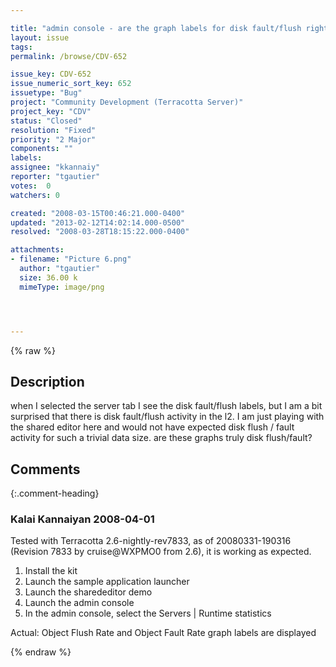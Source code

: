 ```yaml
---

title: "admin console - are the graph labels for disk fault/flush right?"
layout: issue
tags: 
permalink: /browse/CDV-652

issue_key: CDV-652
issue_numeric_sort_key: 652
issuetype: "Bug"
project: "Community Development (Terracotta Server)"
project_key: "CDV"
status: "Closed"
resolution: "Fixed"
priority: "2 Major"
components: ""
labels: 
assignee: "kkannaiy"
reporter: "tgautier"
votes:  0
watchers: 0

created: "2008-03-15T00:46:21.000-0400"
updated: "2013-02-12T14:02:14.000-0500"
resolved: "2008-03-28T18:15:22.000-0400"

attachments:
- filename: "Picture 6.png"
  author: "tgautier"
  size: 36.00 k
  mimeType: image/png




---
```


{% raw %}

## Description

<div markdown="1" class="description">

when I selected the server tab I see the disk fault/flush labels, but I am a bit surprised that there is disk fault/flush activity in the l2.  I am just playing with the shared editor here and would not have expected disk flush / fault activity for such a trivial data size.  are these graphs truly disk flush/fault?

</div>

## Comments


{:.comment-heading}
### **Kalai Kannaiyan** <span class="date">2008-04-01</span>

<div markdown="1" class="comment">

Tested with  Terracotta 2.6-nightly-rev7833, as of 20080331-190316 (Revision 7833 by cruise@WXPMO0 from 2.6), it is working as expected.

1. Install the kit
2. Launch the sample application launcher
3. Launch the sharededitor demo
4. Launch the admin console
5. In the admin console, select the Servers | Runtime statistics

Actual: Object Flush Rate and Object Fault Rate graph labels are displayed

</div>



{% endraw %}
